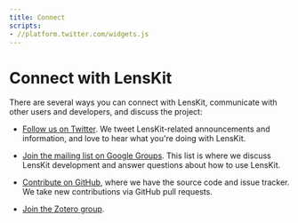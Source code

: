 ```yaml
---
title: Connect
scripts:
- //platform.twitter.com/widgets.js
---
```


# Connect with LensKit

There are several ways you can connect with LensKit, communicate with other users and developers, and discuss the project:

-   [Follow us on Twitter](https://twitter.com/intent/user?screen_name=LensKitRS).  We tweet
    LensKit-related announcements and information, and love to hear what you're doing with LensKit.

-   [Join the mailing list on Google Groups](https://groups.google.com/forum/#!forum/lenskit-recsys).
    This list is where we discuss LensKit development and answer questions
    about how to use LensKit.

-   [Contribute on GitHub](https://github.com/grouplens/lenskit/), where we
    have the source code and issue tracker.  We take new contributions via
    GitHub pull requests.

-   [Join the Zotero group](https://www.zotero.org/groups/lenskit).
